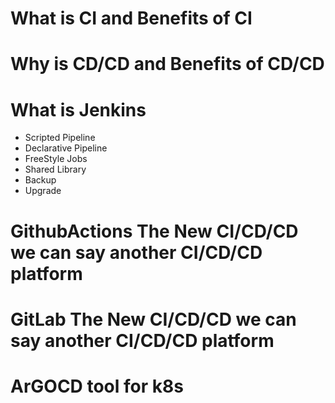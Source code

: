 # What is CI and Benefits of CI

# Why is CD/CD and Benefits of CD/CD

# What is Jenkins
- Scripted Pipeline
- Declarative Pipeline
- FreeStyle Jobs
- Shared Library
- Backup
- Upgrade

# GithubActions The New CI/CD/CD we can say another CI/CD/CD platform
# GitLab The New CI/CD/CD we can say another CI/CD/CD platform

# ArGOCD tool for k8s
